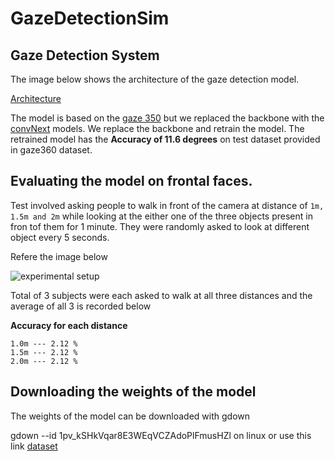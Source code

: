 # GazeDetectionSim

## Gaze Detection System

The image below shows the architecture of the gaze detection model.

[Architecture](imgs/model_architecture.jpg)

The model is based on the [gaze 350](http://gaze360.csail.mit.edu/) but we replaced the backbone with the [convNext](https://github.com/facebookresearch/ConvNeXt) models. We replace the backbone and retrain the model.
The retrained model has the **Accuracy of 11.6 degrees** on test dataset provided in gaze360 dataset.

## Evaluating the model on frontal faces.

Test involved asking people  to walk in front of the camera at distance of `1m, 1.5m and 2m` while looking at the either one of the three objects present in fron tof them for 1 minute. They were randomly asked to look at different object every 5 seconds.

Refere the image below

![experimental setup](imgs/frontFaceTest.jpg)

Total of 3 subjects were each asked to walk at all three distances and the average of all 3 is recorded below

**Accuracy for each distance**
```
1.0m --- 2.12 %
1.5m --- 2.12 %
2.0m --- 2.12 %
```

## Downloading the weights of the model

The weights of the model can be downloaded with gdown

gdown --id 1pv_kSHkVqar8E3WEqVCZAdoPlFmusHZl on linux
or use this link
[dataset](https://drive.google.com/file/d/1pv_kSHkVqar8E3WEqVCZAdoPlFmusHZl/view?usp=drive_link) 
